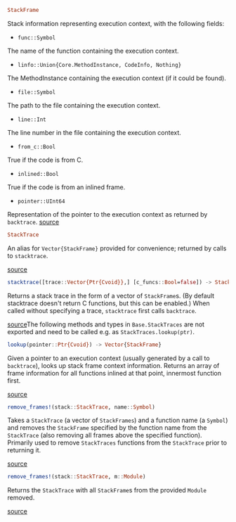 
```julia
StackFrame
```
Stack information representing execution context, with the following fields:

* `func::Symbol`

The name of the function containing the execution context.
* `linfo::Union{Core.MethodInstance, CodeInfo, Nothing}`

The MethodInstance containing the execution context (if it could be found).
* `file::Symbol`

The path to the file containing the execution context.
* `line::Int`

The line number in the file containing the execution context.
* `from_c::Bool`

True if the code is from C.
* `inlined::Bool`

True if the code is from an inlined frame.
* `pointer::UInt64`

Representation of the pointer to the execution context as returned by `backtrace`.
[source](https://github.com/JuliaLang/julia/blob/17cfb8e65ead377bf1b4598d8a9869144142c84e/base/stacktraces.jl#L14-L47)
```julia
StackTrace
```
An alias for `Vector{StackFrame}` provided for convenience; returned by calls to `stacktrace`.

[source](https://github.com/JuliaLang/julia/blob/17cfb8e65ead377bf1b4598d8a9869144142c84e/base/stacktraces.jl#L68-L73)
```julia
stacktrace([trace::Vector{Ptr{Cvoid}},] [c_funcs::Bool=false]) -> StackTrace
```
Returns a stack trace in the form of a vector of `StackFrame`s. (By default stacktrace doesn't return C functions, but this can be enabled.) When called without specifying a trace, `stacktrace` first calls `backtrace`.

[source](https://github.com/JuliaLang/julia/blob/17cfb8e65ead377bf1b4598d8a9869144142c84e/base/stacktraces.jl#L153-L159)The following methods and types in `Base.StackTraces` are not exported and need to be called e.g. as `StackTraces.lookup(ptr)`.


```julia
lookup(pointer::Ptr{Cvoid}) -> Vector{StackFrame}
```
Given a pointer to an execution context (usually generated by a call to `backtrace`), looks up stack frame context information. Returns an array of frame information for all functions inlined at that point, innermost function first.

[source](https://github.com/JuliaLang/julia/blob/17cfb8e65ead377bf1b4598d8a9869144142c84e/base/stacktraces.jl#L99-L105)
```julia
remove_frames!(stack::StackTrace, name::Symbol)
```
Takes a `StackTrace` (a vector of `StackFrames`) and a function name (a `Symbol`) and removes the `StackFrame` specified by the function name from the `StackTrace` (also removing all frames above the specified function). Primarily used to remove `StackTraces` functions from the `StackTrace` prior to returning it.

[source](https://github.com/JuliaLang/julia/blob/17cfb8e65ead377bf1b4598d8a9869144142c84e/base/stacktraces.jl#L182-L189)
```julia
remove_frames!(stack::StackTrace, m::Module)
```
Returns the `StackTrace` with all `StackFrame`s from the provided `Module` removed.

[source](https://github.com/JuliaLang/julia/blob/17cfb8e65ead377bf1b4598d8a9869144142c84e/base/stacktraces.jl#L200-L204)


